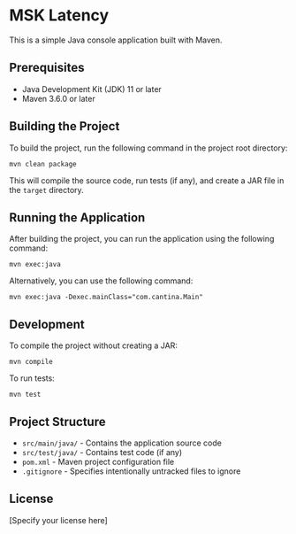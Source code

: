 # MSK Latency

This is a simple Java console application built with Maven.

## Prerequisites

- Java Development Kit (JDK) 11 or later
- Maven 3.6.0 or later

## Building the Project

To build the project, run the following command in the project root directory:

```
mvn clean package
```

This will compile the source code, run tests (if any), and create a JAR file in the `target` directory.

## Running the Application

After building the project, you can run the application using the following command:

```
mvn exec:java
```

Alternatively, you can use the following command:

```
mvn exec:java -Dexec.mainClass="com.cantina.Main"
```

## Development

To compile the project without creating a JAR:

```
mvn compile
```

To run tests:

```
mvn test
```

## Project Structure

- `src/main/java/` - Contains the application source code
- `src/test/java/` - Contains test code (if any)
- `pom.xml` - Maven project configuration file
- `.gitignore` - Specifies intentionally untracked files to ignore

## License

[Specify your license here]